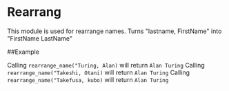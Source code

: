 Rearrang
========

This module is used for rearrange names.
Turns "lastname, FirstName" into "FirstName LastName"

##Example

Calling `rearrange_name("Turing, Alan)` will return `Alan Turing`
Calling `rearrange_name("Takeshi, Otani)` will return `Alan Turing`
Calling `rearrange_name("Takefusa, kubo)` will return `Alan Turing`